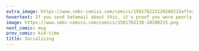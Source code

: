```yaml
---
extra_image: https://www.smbc-comics.com/comics/158178223120200215after.png
hovertext: If you send hatemail about this, it's proof you were poorly socialized.
image: https://www.smbc-comics.com/comics/1581782138-20200215.png
next_comic: mug
prev_comic: kid-time
title: Socializing
---
```


